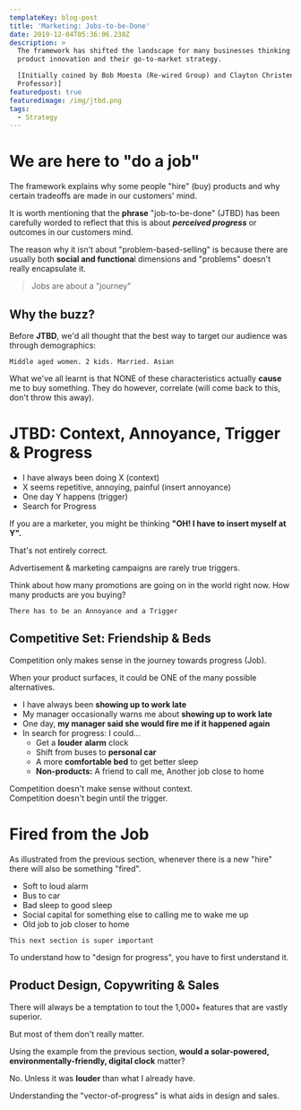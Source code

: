 ```yaml
---
templateKey: blog-post
title: 'Marketing: Jobs-to-be-Done'
date: 2019-12-04T05:36:06.238Z
description: >
  The framework has shifted the landscape for many businesses thinking about
  product innovation and their go-to-market strategy.

  [Initially coined by Bob Moesta (Re-wired Group) and Clayton Christensen (HBS
  Professor)] 
featuredpost: true
featuredimage: /img/jtbd.png
tags:
  - Strategy
---
```

# We are here to **"do a job"**

The framework explains why some people "hire" (buy) products and why certain tradeoffs are made in our customers' mind.

It is worth mentioning that the **phrase** "job-to-be-done" (JTBD) has been carefully worded to reflect that this is about _**perceived progress**_ or outcomes in our customers mind. 

The reason why it isn't about "problem-based-selling" is because there are usually both **social and functiona**l dimensions and "problems" doesn't really encapsulate it.

> Jobs are about a "journey"

## Why the buzz?

Before **JTBD**, we'd all thought that the best way to target our audience was through demographics:

```
Middle aged women. 2 kids. Married. Asian
```

What we've all learnt is that NONE of these characteristics actually **cause** me to buy something. They do however, correlate (will come back to this, don't throw this away).

# JTBD: Context, Annoyance, Trigger & Progress

* I have always been doing X (context)
* X seems repetitive, annoying, painful (insert annoyance)
* One day Y happens (trigger)
* Search for Progress

If you are a marketer, you might be thinking **"OH! I have to insert myself at Y".**

That's not entirely correct.

Advertisement & marketing campaigns are rarely true triggers.

Think about how many promotions are going on in the world right now. How many products are you buying?

```
There has to be an Annoyance and a Trigger
```

## Competitive Set: Friendship & Beds

Competition only makes sense in the journey towards progress (Job).

When your product surfaces, it could be ONE of the many possible alternatives.

* I have always been **showing up to work late**
* My manager occasionally warns me about **showing up to work late** 
* One day, **my manager said she would fire me if it happened again**
* In search for progress: I could...
  * Get a **louder** **alarm** clock
  * Shift from buses to **personal car**
  * A more **comfortable bed** to get better sleep
  * **Non-products:** A friend to call me, Another job close to home

Competition doesn't make sense without context.\
Competition doesn't begin until the trigger.

# Fired from the Job

As illustrated from the previous section, whenever there is a new "hire" there will also be something "fired".

* Soft to loud alarm
* Bus to car
* Bad sleep to good sleep
* Social capital for something else to calling me to wake me up
* Old job to job closer to home


```
This next section is super important
```

To understand how to "design for progress", you have to first understand it.

## Product Design, Copywriting & Sales

There will always be a temptation to tout the 1,000+ features that are vastly superior.

But most of them don't really matter.

Using the example from the previous section, **would a solar-powered, environmentally-friendly, digital clock** matter?

No. Unless it was **louder** than what I already have.

Understanding the "vector-of-progress" is what aids in design and sales.
